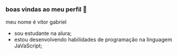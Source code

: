 ### boas vindas ao meu perfil 🥇

meu nome é vitor gabriel

- sou estudante na alura;
- estou desenvolvendo habilidades de programação na linguagem JaVaScript;
